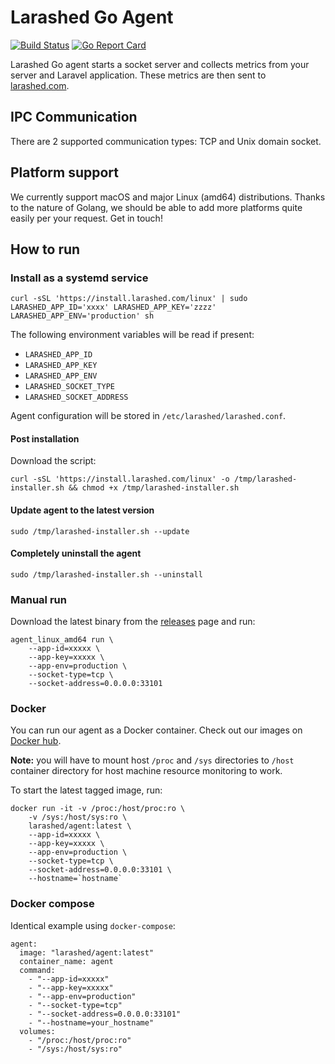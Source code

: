 Larashed Go Agent
==============

[![Build Status](https://travis-ci.com/larashed/agent-go.svg?branch=master)](https://travis-ci.com/larashed/agent-go)
[![Go Report Card](https://goreportcard.com/badge/github.com/larashed/agent-go)](https://goreportcard.com/report/github.com/larashed/agent-go)

Larashed Go agent starts a socket server and collects metrics from your server and Laravel application.
These metrics are then sent to [larashed.com](https://larashed.com/).

## IPC Communication

There are 2 supported communication types: TCP and Unix domain socket.

## Platform support

We currently support macOS and major Linux (amd64) distributions. Thanks to the nature of Golang, we should be able
 to add more platforms quite easily per your request. Get in touch!

## How to run

### Install as a systemd service
```
curl -sSL 'https://install.larashed.com/linux' | sudo LARASHED_APP_ID='xxxx' LARASHED_APP_KEY='zzzz' LARASHED_APP_ENV='production' sh
```

The following environment variables will be read if present:
- `LARASHED_APP_ID`
- `LARASHED_APP_KEY`
- `LARASHED_APP_ENV`
- `LARASHED_SOCKET_TYPE`
- `LARASHED_SOCKET_ADDRESS`

Agent configuration will be stored in `/etc/larashed/larashed.conf`.

#### Post installation

Download the script:

```
curl -sSL 'https://install.larashed.com/linux' -o /tmp/larashed-installer.sh && chmod +x /tmp/larashed-installer.sh
```

#### Update agent to the latest version

```
sudo /tmp/larashed-installer.sh --update
```

#### Completely uninstall the agent

```
sudo /tmp/larashed-installer.sh --uninstall
```

### Manual run
Download the latest binary from the [releases](https://github.com/larashed/agent-go/releases/latest) page and run:
```
agent_linux_amd64 run \
    --app-id=xxxxx \
    --app-key=xxxxx \
    --app-env=production \
    --socket-type=tcp \
    --socket-address=0.0.0.0:33101
```
### Docker

You can run our agent as a Docker container.
Check out our images on [Docker hub](https://hub.docker.com/r/larashed/agent/tags).

**Note:** you will have to mount host `/proc` and `/sys` directories to `/host` container directory for host machine
 resource monitoring to work.

To start the latest tagged image, run:
```
docker run -it -v /proc:/host/proc:ro \
    -v /sys:/host/sys:ro \
    larashed/agent:latest \
    --app-id=xxxxx \
    --app-key=xxxxx \
    --app-env=production \
    --socket-type=tcp \
    --socket-address=0.0.0.0:33101 \
    --hostname=`hostname`
```

### Docker compose

Identical example using `docker-compose`:

```
agent:
  image: "larashed/agent:latest"
  container_name: agent
  command:
    - "--app-id=xxxxx"
    - "--app-key=xxxxx"
    - "--app-env=production"
    - "--socket-type=tcp"
    - "--socket-address=0.0.0.0:33101"
    - "--hostname=your_hostname"
  volumes:
    - "/proc:/host/proc:ro"
    - "/sys:/host/sys:ro"
```

